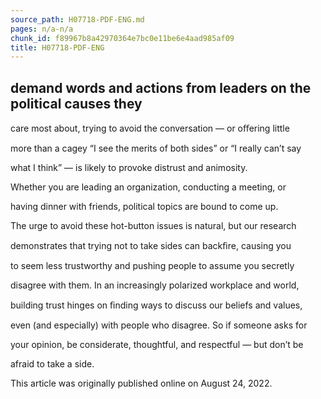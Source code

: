 ```yaml
---
source_path: H07718-PDF-ENG.md
pages: n/a-n/a
chunk_id: f89967b8a42970364e7bc0e11be6e4aad985af09
title: H07718-PDF-ENG
---
```

## demand words and actions from leaders on the political causes they

care most about, trying to avoid the conversation — or oﬀering little

more than a cagey “I see the merits of both sides” or “I really can’t say

what I think” — is likely to provoke distrust and animosity.

Whether you are leading an organization, conducting a meeting, or

having dinner with friends, political topics are bound to come up.

The urge to avoid these hot-button issues is natural, but our research

demonstrates that trying not to take sides can backﬁre, causing you

to seem less trustworthy and pushing people to assume you secretly

disagree with them. In an increasingly polarized workplace and world,

building trust hinges on ﬁnding ways to discuss our beliefs and values,

even (and especially) with people who disagree. So if someone asks for

your opinion, be considerate, thoughtful, and respectful — but don’t be

afraid to take a side.

This article was originally published online on August 24, 2022.
